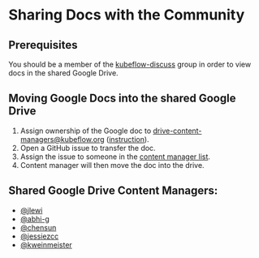 # Sharing Docs with the Community

## Prerequisites

You should be a member of the [kubeflow-discuss](https://groups.google.com/forum/#!forum/kubeflow-discuss) group in order to view docs in the shared Google Drive.

## Moving Google Docs into the shared Google Drive

1. Assign ownership of the Google doc to drive-content-managers@kubeflow.org ([instruction](https://support.google.com/drive/answer/2494892)).
1. Open a GitHub issue to transfer the doc.
1. Assign the issue to someone in the [content manager list](#shared-google-drive-content-managers).
1. Content manager will then move the doc into the drive.

## Shared Google Drive Content Managers:

- [@jlewi](http://github.com/jlewi)
- [@abhi-g](http://github.com/abhi-g)
- [@chensun](http://github.com/chensun)
- [@jessiezcc](http://github.com/jessiezcc)
- [@kweinmeister](http://github.com/kweinmeister)
